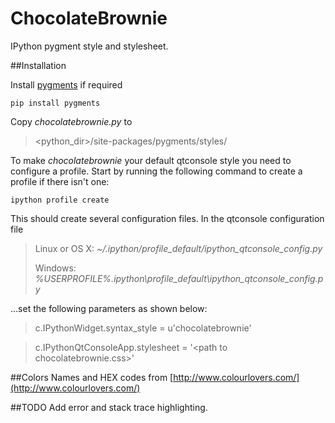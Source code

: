 ChocolateBrownie
================

IPython pygment style and stylesheet.

##Installation

Install [pygments](http://pygments.org/) if required

```pip install pygments```

Copy _chocolatebrownie.py_ to 

><python_dir>/site-packages/pygments/styles/ 


To make _chocolatebrownie_ your default qtconsole style you need to configure a profile. Start by running the following command to create a profile if there isn't one:

```ipython profile create```

This should create several configuration files. In the qtconsole configuration file

>Linux or OS X: _~/.ipython/profile_default/ipython_qtconsole_config.py_
>
>Windows: _%USERPROFILE%\.ipython\profile_default\ipython_qtconsole_config.py_

...set the following parameters as shown below:

>c.IPythonWidget.syntax_style = u'chocolatebrownie'

>c.IPythonQtConsoleApp.stylesheet = '\<path to chocolatebrownie.css\>'


##Colors
Names and HEX codes from [http://www.colourlovers.com/](http://www.colourlovers.com/)


##TODO
Add error and stack trace highlighting.